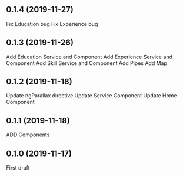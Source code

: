 ## 0.1.4 (2019-11-27)

Fix Education bug
Fix Experience bug 

## 0.1.3 (2019-11-26)

Add Education Service and Component
Add Experience Service and Component
Add Skill Service and Component
Add Pipes
Add Map

## 0.1.2 (2019-11-18)

Update ngParallax directive
Update Service Component
Update Home Component

## 0.1.1 (2019-11-18)

ADD Components

## 0.1.0 (2019-11-17)

First draft

